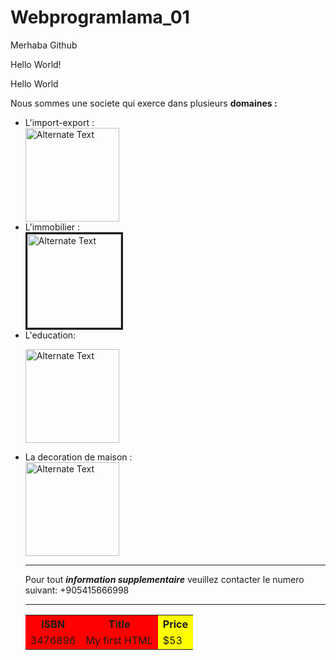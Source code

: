 # Webprogramlama_01
Merhaba Github
<!DOCTYPE html>
<html>
<head>
<title>My first web site  </title>
</head>





<body>
 <div id=contenu><p>Hello World! </p></div>



<p> Hello World</p>

Nous sommes une societe  qui exerce dans plusieurs <b> domaines :</b>


<ul>
<li> L'import-export :</li>
 <img src="http://antimpex.com/images/slider/1.jpg" width="150" height="150"
alt="Alternate Text" /> 
<br/>


<li>L'immobilier :</li>
<img src="https://images.bfmtv.com/G0uPASc33_u_hPfcliIuY_Fidpk=/0x100:1920x1180/640x0/images/1104662.jpg" width="150" height="150"
alt="Alternate Text" border="3"/>


<li>L'education:</li>

 <img src="https://www.education.gouv.fr/sites/default/files/styles/banner_1340x730/public/2020-02/college-scx0609883-44104.jpg?h=a775a70a&itok=nLrBuTQx" width="150" height="150"
alt="Alternate Text" />


<li>La decoration de maison :</li>
 <img src="https://cdnassets.hw.net/1f/4e/89249c5a4061943665e4e9481f80/912052a9ec04421da4bb7082e4b78cf5.jpg" width="150" height="150"
alt="Alternate Text" />


</lu>

<br/>
<hr>Pour tout <b> <i>information supplementaire</b> </i> veuillez contacter le numero suivant:<adresse> +905415666998 </adresse> <hr/>


<table>
<colgroup>
<col span="2" style="background-color:red">
<col style="background-color:yellow">
</colgroup>
<tr>
<th>ISBN</th>
<th>Title</th>
<th>Price</th>
</tr>
<tr>
<td>3476896</td>
<td>My first HTML</td>
<td>$53 </td>
</tr>
</table>

</body>
</html>
